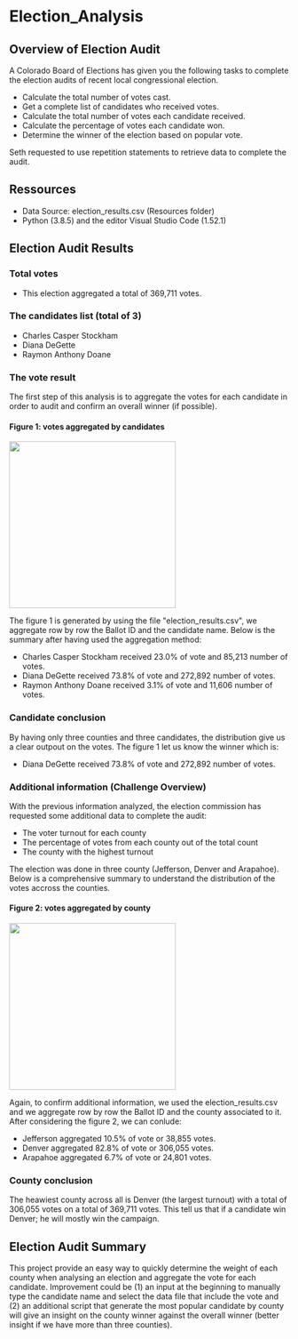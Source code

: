 # Election_Analysis

## Overview of Election Audit

A Colorado Board of Elections has given you the following tasks to complete the election audits of recent local congressional election.

- Calculate the total number of votes cast.
- Get a complete list of candidates who received votes.
- Calculate the total number of votes each candidate received.
- Calculate the percentage of votes each candidate won.
- Determine the winner of the election based on popular vote.

Seth requested to use repetition statements to retrieve data to complete the audit.

## Ressources

- Data Source: election_results.csv (Resources folder)
- Python (3.8.5) and the editor Visual Studio Code (1.52.1)

## Election Audit Results

### Total votes

- This election aggregated a total of 369,711 votes.

### The candidates list (total of 3)

- Charles Casper Stockham
- Diana DeGette
- Raymon Anthony Doane

### The vote result

The first step of this analysis is to aggregate the votes for each candidate in order to audit and confirm an overall winner (if possible).

#### Figure 1: votes aggregated by candidates

<img src="https://github.com/poboisvert/Election_Analysis/blob/main/Resources/Statistics.png" width="300" />

The figure 1 is generated by using the file "election_results.csv", we aggregate row by row the Ballot ID and the candidate name. Below is the summary after having used the aggregation method:

- Charles Casper Stockham received 23.0% of vote and 85,213 number of votes.
- Diana DeGette received 73.8% of vote and 272,892 number of votes.
- Raymon Anthony Doane received 3.1% of vote and 11,606 number of votes.

### Candidate conclusion

By having only three counties and three candidates, the distribution give us a clear outpout on the votes. The figure 1 let us know the winner which is:

- Diana DeGette received 73.8% of vote and 272,892 number of votes.

### Additional information (Challenge Overview)

With the previous information analyzed, the election commission has requested some additional data to complete the audit:

- The voter turnout for each county
- The percentage of votes from each county out of the total count
- The county with the highest turnout

The election was done in three county (Jefferson, Denver and Arapahoe). Below is a comprehensive summary to understand the distribution of the votes accross the counties.

#### Figure 2: votes aggregated by county

<img src="https://github.com/poboisvert/Election_Analysis/blob/main/Resources/Statistics.png" width="300" />

Again, to confirm additional information, we used the election_results.csv and we aggregate row by row the Ballot ID and the county associated to it. After considering the figure 2, we can conlude:

- Jefferson aggregated 10.5% of vote or 38,855 votes.
- Denver aggregated 82.8% of vote or 306,055 votes.
- Arapahoe aggregated 6.7% of vote or 24,801 votes.

### County conclusion

The heawiest county across all is Denver (the largest turnout) with a total of 306,055 votes on a total of 369,711 votes. This tell us that if a candidate win Denver; he will mostly win the campaign.

## Election Audit Summary

This project provide an easy way to quickly determine the weight of each county when analysing an election and aggregate the vote for each candidate. Improvement could be (1) an input at the beginning to manually type the candidate name and select the data file that include the vote and (2) an additional script that generate the most popular candidate by county will give an insight on the county winner against the overall winner (better insight if we have more than three counties).
